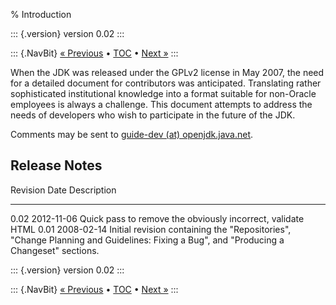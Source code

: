 % Introduction

::: {.version}
version 0.02
:::

::: {.NavBit}
[« Previous](index.html) • [TOC](index.html) • [Next »](processWorkflow.html)
:::

When the JDK was released under the GPLv2 license in May 2007, the need for a
detailed document for contributors was anticipated. Translating rather
sophisticated institutional knowledge into a format suitable for non-Oracle
employees is always a challenge. This document attempts to address the needs of
developers who wish to participate in the future of the JDK.

Comments may be sent to [guide-dev (at) openjdk.java.net](mailto:guide-dev-at-openjdk.java.net).


## Release Notes

Revision   Date         Description
---------  -----------  ------------
0.02       2012-11-06   Quick pass to remove the obviously incorrect, validate HTML
0.01       2008-02-14   Initial revision containing the "Repositories", "Change Planning and Guidelines: Fixing a Bug", and "Producing a Changeset" sections.

::: {.version}
version 0.02
:::

::: {.NavBit}
[« Previous](index.html) • [TOC](index.html) • [Next »](processWorkflow.html)
:::
